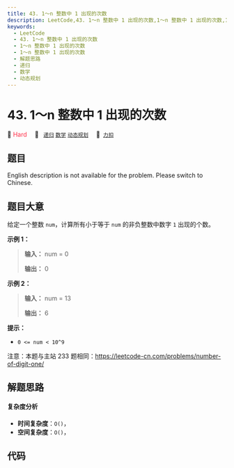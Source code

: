 ```yaml
---
title: 43. 1～n 整数中 1 出现的次数
description: LeetCode,43. 1～n 整数中 1 出现的次数,1～n 整数中 1 出现的次数,1～n 整数中 1 出现的次数,解题思路,递归,数学,动态规划
keywords:
  - LeetCode
  - 43. 1～n 整数中 1 出现的次数
  - 1～n 整数中 1 出现的次数
  - 1～n 整数中 1 出现的次数
  - 解题思路
  - 递归
  - 数学
  - 动态规划
---
```


# 43. 1～n 整数中 1 出现的次数

🔴 <font color=#ff334b>Hard</font>&emsp; 🔖&ensp; [`递归`](/tag/recursion.md) [`数学`](/tag/math.md) [`动态规划`](/tag/dynamic-programming.md)&emsp; 🔗&ensp;[`力扣`](https://leetcode.cn/problems/1nzheng-shu-zhong-1chu-xian-de-ci-shu-lcof)

## 题目

English description is not available for the problem. Please switch to
Chinese.


## 题目大意

给定一个整数 `num`，计算所有小于等于 `num` 的非负整数中数字 `1` 出现的个数。



**示例 1：**

> 
> 
> 
> 
> 
> **输入：** num = 0
> 
> **输出：** 0
> 
> 

**示例 2：**

> 
> 
> 
> 
> 
> **输入：** num = 13
> 
> **输出：** 6



**提示：**

  * `0 <= num < 10^9`

注意：本题与主站 233 题相同：<https://leetcode-cn.com/problems/number-of-digit-one/>




## 解题思路

#### 复杂度分析

- **时间复杂度**：`O()`，
- **空间复杂度**：`O()`，

## 代码

```javascript

```